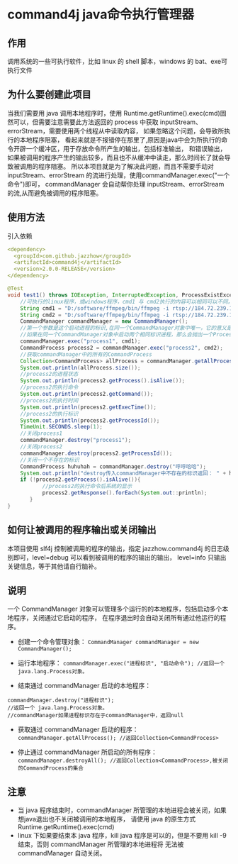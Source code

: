 # command4j java命令执行管理器
 ## 作用
 调用系统的一些可执行软件，比如 linux 的 shell 脚本，windows 的 bat、exe可执行文件
 ## 为什么要创建此项目
 当我们需要用 java 调用本地程序时，使用 Runtime.getRuntime().exec(cmd)固然可以，但需要注意需要此方法返回的 process
 中获取 inputStream、errorStream，需要使用两个线程从中读取内容， 如果忽略这个问题，会导致所执行的本地程序阻塞，
 看起来就是不报错停在那里了,原因是java中会为所执行的命令开辟一个缓冲区，用于存放命令所产生的输出，包括标准输出，
 和错误输出，如果被调用的程序产生的输出较多，而且也不从缓冲中读走，那么时间长了就会导致被调用的程序阻塞。
 所以本项目就是为了解决此问题，而且不需要手动对 inputStream、errorStream 的流进行处理，使用commandManager.exec("一个命令")即可，
 commandManager 会自动帮你处理 inputStream、errorStream 的流,从而避免被调用的程序阻塞。

 ## 使用方法
  引入依赖
 ```yml
 <dependency>
   <groupId>com.github.jazzhow</groupId>
   <artifactId>command4j</artifactId>
   <version>2.0.0-RELEASE</version>
 </dependency>
 ```
 
 
 
 ```java
 @Test
 void test1() throws IOException, InterruptedException, ProcessExistException {
     //可执行的linux程序，或windows程序，cmd1 与 cmd2执行的内容可以相同可以不同。
     String cmd1 = "D:/software/ffmpeg/bin/ffmpeg -i rtsp://184.72.239.149/vod/mp4://BigBuckBunny_175k.mov -f flv -r 25 -g 25 -s 640x360 -an rtmp://localhost/live/test -vcodec copy  -f flv -an rtmp://localhost/live/test123HD";
     String cmd2 = "D:/software/ffmpeg/bin/ffmpeg -i rtsp://184.72.239.149/vod/mp4://BigBuckBunny_175k.mov -f flv -r 25 -g 25 -s 640x360 -an rtmp://localhost/live/test -vcodec copy  -f flv -an rtmp://localhost/live/test123HD";
     CommandManager commandManager = new CommandManager();
     //第一个参数是这个启动进程的标识,在同一个CommandManager对象中唯一，它的意义是方便通过这个标识关闭这个启动的进程，
     //如果在同一个CommandManager对象中启动两个相同标识进程，那么会抛出一个ProcessExistException异常。
     commandManager.exec("process1", cmd1);
     CommandProcess process2 = commandManager.exec("process2", cmd2);
     //获取commandManager中的所有的CommandProcess
     Collection<CommandProcess> allProcess = commandManager.getAllProcess();
     System.out.println(allProcess.size());
     //process2的进程状态
     System.out.println(process2.getProcess().isAlive());
     //process2的执行命令
     System.out.println(process2.getCommand());
     //process2的执行时间
     System.out.println(process2.getExecTime());
     //process2的执行标识
     System.out.println(process2.getProcessId());
     TimeUnit.SECONDS.sleep(1);
     //关闭process1
     commandManager.destroy("process1");
     //关闭process2
     commandManager.destroy(process2.getProcessId());
     //关闭一个不存在的标识
     CommandProcess huhuhah = commandManager.destroy("呼呼哈哈");
     System.out.println("destroy传入commandManager中不存在的标识返回： " + huhuhah);
     if (!process2.getProcess().isAlive()){
            //process2的执行命令后系统的显示
            process2.getResponse().forEach(System.out::println);
        }
 }
```
 
  
   
 ## 如何让被调用的程序输出或关闭输出
 本项目使用 slf4j 控制被调用的程序的输出，指定 jazzhow.command4j 的日志级别即可，level=debug 可以看到被调用的程序的输出的输出，
 level=info 只输出关键信息，等于其他请自行脑补。
 
 ## 说明
 一个 CommandManager 对象可以管理多个运行的的本地程序，包括启动多个本地程序，关闭通过它启动的程序，
 在程序退出时会自动关闭所有通过他运行的程序。
 
 - 创建一个命令管理对象：
  ```CommandManager commandManager = new CommandManager();```
 
 - 运行本地程序： ```commandManager.exec("进程标识", "启动命令"); //返回一个 java.lang.Process对象。```
 
- 结束通过 commandManager 启动的本地程序： 
``` 
commandManager.destroy("进程标识"); 
//返回一个 java.lang.Process对象。
//commandManager如果进程标识存在于commandManager中，返回null
 ```
 
 - 获取通过 commandManager 启动的程序：```commandManager.getAllProcess(); //返回Collection<CommandProcess>```
 
 - 停止通过 commandManager 所启动的所有程序：```commandManager.destroyAll(); //返回Collection<CommandProcess>,被关闭的CommandProcess的集合```
  
 
 ## 注意
 - 当 java 程序结束时，commandManager 所管理的本地进程会被关闭，如果想java退出也不关闭被调用的本地程序，
 请使用 java 的原生方式 Runtime.getRuntime().exec(cmd)
 - linux 下如果要结束本 java 程序，kill java 程序是可以的，但是不要用 kill -9 结束，否则 commandManager 所管理的本地进程将
 无法被 commandManager 自动关闭。
 
